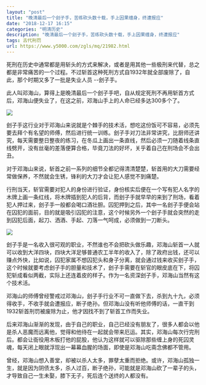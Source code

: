```yaml
---
layout: "post"
title: "晚清最后一个刽子手，苦练砍头数十载，手上因果缠身，终遭报应"
date: "2018-12-17 16:15"
categories: "明清历史"
description: "晚清最后一个刽子手，苦练砍头数十载，手上因果缠身，终遭报应"
tags: 古代刑罚
url: https://www.y5000.com/zgls/mq/21982.html
---
```






死刑在历史中通常都是用斩头的方式来解决，或者是用其他一些极刑来代替，总之都是非常痛苦的一个过程。不过斩首这种死刑方式自1932年就全部废除了，自此，那个时期又多了一批是失业人员
--刽子手。

此人叫邓海山，算得上是晚清最后一个刽子手吧，自从规定死刑不再用斩首方式后，邓海山便失业了，在这之前，邓海山手上的人命已经多达300多个了。

![](https://img.y5000.com/uploads/allimg/170526/11-1F5261K1303C.jpg)

刽子手这行业对于邓海山来说就是个棘手的技术活，想吃这份饭可不容易，必须先要去拜个有名望的师傅，然后进行统一训练。刽子手对刀法非常讲究，比厨师还讲究，每天需要整日整夜的练习，在冬瓜上画出一条直线，然后必须一刀随着线条直线劈开，没有丝毫的差落便算合格，毕竟刀法的好坏，关乎着自己在刑场会不会出丑。

对于邓海山来说，斩首之前一系列的细节全都记得清清楚楚，斩首用的大刀需要经常做保养，不然就会生锈，锋利的大刀才会让犯人感觉不到痛楚。

行刑当天，斩官需要对犯人的身份进行验证，身份核实后便在一个写有犯人名字的木牌上画一条红线，将木牌插到犯人的后背，而刽子手就早早的来到了刑场，看着犯人押过来，刽子手一般都会喝口酒壮胆。囚犯押到之后，其中一名刽子手便会站在囚犯的面前，目的就是吸引囚犯的注意，这个时候另外一个刽子手就会突然的走到囚犯后面，起刀、洒酒、手起、刀落一气呵成，必须做到一刀断头。

![](https://img.y5000.com/uploads/allimg/170526/11-1F5261K150635.jpg)

刽子手是一名收入很可观的职业，不然谁也不会把砍头做乐趣，邓海山斩首一人就可以收到大洋四块，四块大洋足够普通农工半年的收入了，除了政府出钱，还可以赚点外快，比如说，囚犯家属不想囚犯头和身子分离，就会通过钱来收买刽子手，这个时候就要考虑刽子手的胆量和技术了，刽子手需要在斩官的眼皮底在下，将囚犯斩成看似两截，实际上还连着皮的样子。作为一名资深刽子手，邓海山当然有这个技术活。

邓海山的师傅曾经警戒过邓海山，刽子手行业不可一直做下去，杀到九十九，必须得收手，不收手就会遭报应，断子绝孙。但邓海山没有听他师傅的话，一直干到1932斩首刑罚被废除为止，他才因找不到了斩首工作而失业。

后来邓海山渐渐的发现，由于自己的职业，自己已经没有朋友了，很多人都会以他是杀人恶魔而远离他，觉得和他待在一起就会带来厄运。其实，邓海山每次行完刑后。都会让衙役用木板打他的屁股，他认为这样就可以驱除那些缠上身的死囚灵魂，每天闭上眼就浮现出一幕幕血腥的场面，即使是邓海山吃斋念佛都不管用。

曾经，邓海山想入善堂，却被以杀人太多，罪孽太重而拒绝。或许，邓海山孤独一生，就是因为阴债太多，杀人过百，断子绝孙，可能就是邓海山砍了一辈子的头，才导致自己一生未娶，膝下无子，死后连个送终的人都没有。
